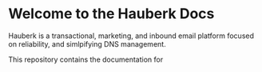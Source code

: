 # Welcome to the Hauberk Docs

Hauberk is a transactional, marketing, and inbound email platform focused on reliability, and simlpifying DNS management.

This repository contains the documentation for [](https://hauberk.app/docs)
